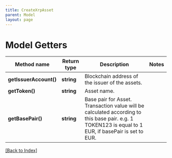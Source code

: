 ```yaml
---
title: CreateXrpAsset
parent: Model
layout: page
---
```


# Model Getters

Method name | Return type | Description | Notes
------------ | ------------- | ------------- | -------------
**getIssuerAccount()** | **string** | Blockchain address of the issuer of the assets. |
**getToken()** | **string** | Asset name. |
**getBasePair()** | **string** | Base pair for Asset. Transaction value will be calculated according to this base pair. e.g. 1 TOKEN123 is equal to 1 EUR, if basePair is set to EUR. |

[[Back to Index]](../index.md)
